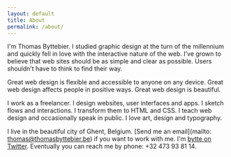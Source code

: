 ```yaml
---
layout: default
title: About
permalink: /about/
---
```


I'm Thomas Byttebier. I studied graphic design at the turn of the millennium and quickly fell in love with the interactive nature of the web. I’ve grown to believe that web sites should be as simple and clear as possible. Users shouldn’t have to think to find their way.

Great web design is flexible and accessible to anyone on any device. Great web design affects people in positive ways. Great web design is beautiful.

I work as a freelancer. I design websites, user interfaces and apps. I sketch flows and interactions. I transform them to HTML and CSS. I teach web design and occasionally speak in public. I love art, design and typography.

I live in the beautiful city of Ghent, Belgium. [Send me an email](mailto: thomas@thomasbyttebier.be) if you want to work with me. I'm [bytte on Twitter](https://twitter.com/bytte). Eventually you can reach me by phone: +32 473 93 81 14.
